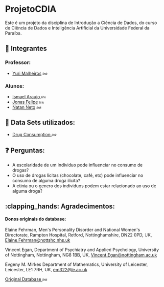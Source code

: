 # ProjetoCDIA
Este é um projeto da disciplina de Introdução a Ciência de Dados, do curso de Ciência de Dados e Inteligência Artificial da Universidade Federal da Paraíba.

## :closed_book: Integrantes
### Professor:
- <a href = 'https://github.com/yurimalheiros'> Yuri Malheiros</a>   <i style="font-size:70%;"> link</i>

### Alunos:
- <a href = 'https://github.com/ismael-DS'> Ismael Araujo </a>    <i style="font-size:70%;"> link</i>  
- <a href = 'https://github.com/JonasFOliveira'> Jonas Felipe</a>  <i style="font-size:70%;"> link</i>    
- <a href = 'https://github.com/DevNataneto/'> Natan Neto</a>    <i style="font-size:70%;"> link</i>  

## :open_file_folder: Data Sets utilizados:
- <a href = 'https://www.kaggle.com/datasets/obeykhadija/drug-consumptions-uci'> Drug Consumption </a> <i style="font-size:70%;"> link</i>

## :question: Perguntas:

- A escolaridade de um individuo pode influenciar no consumo de drogas?
- O uso de drogas lícitas (chocolate, café, etc) pode influenciar no consumo de alguma droga ilícita?
- A etinia ou o genero dos individuos podem estar relacionado ao uso de alguma droga?

## :clapping_hands: Agradecimentos:
#### Donos originais do database:
Elaine Fehrman,
Men's Personality Disorder and National Women's Directorate,
Rampton Hospital, Retford,
Nottinghamshire, DN22 0PD, UK,
Elaine.Fehrman@nottshc.nhs.uk

Vincent Egan,
Department of Psychiatry and Applied Psychology,
University of Nottingham,
Nottingham, NG8 1BB, UK,
Vincent.Egan@nottingham.ac.uk

Evgeny M. Mirkes
Department of Mathematics,
University of Leicester,
Leicester, LE1 7RH, UK,
em322@le.ac.uk

<a href = 'https://archive.ics.uci.edu/ml/datasets/Drug+consumption+%28quantified%29#'> Original Database </a><i style="font-size:70%;"> link</i>